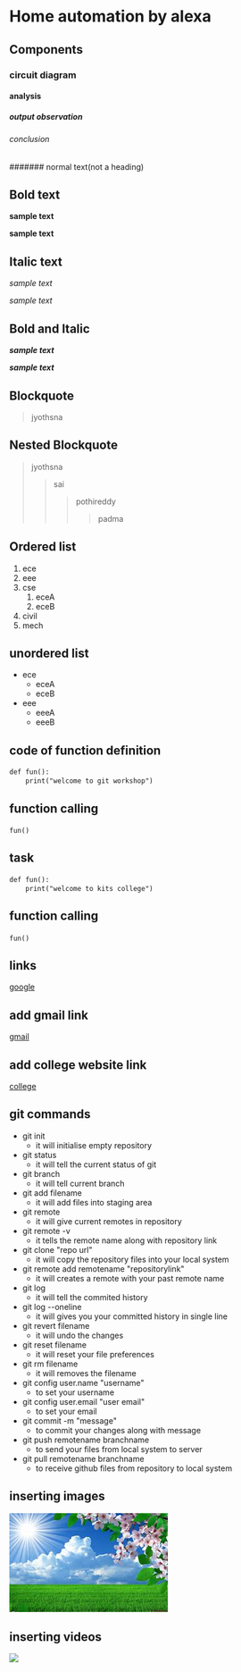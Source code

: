 # Home automation by alexa
## Components
### circuit diagram
#### analysis
##### output observation
###### conclusion
####### normal text(not a heading)
## Bold text
**sample text**

__sample text__
## Italic text
*sample text*

_sample text_
## Bold and Italic
**_sample text_**

__*sample text*__
## Blockquote
> jyothsna
## Nested Blockquote
> jyothsna
>> sai
>>> pothireddy
>>>> padma
## Ordered list
1. ece
2. eee
3. cse
    1. eceA
    2. eceB
4. civil
5. mech
## unordered list
- ece
    * eceA
    * eceB
- eee
    + eeeA
    + eeeB
## code of function definition
```
def fun():
    print("welcome to git workshop")   
```
## function calling
`
fun()
`
## task
```
def fun():
    print("welcome to kits college")
```
## function calling
`
fun()
`
## links
[google](https://www.google.com/)

## add gmail link
[gmail](https://www.gmail.com/)

## add college website link
[college](https://www.quora.com/)
## git commands
- git init
    - it will initialise empty repository
- git status
    - it will tell the current status of git
- git branch
    - it will tell current branch
- git add filename
    - it will add files into staging area
- git remote
    - it will give current remotes in repository
- git remote -v
    - it tells the remote name along with repository link
- git clone "repo url"
    - it will copy the repository files into your local system
- git remote add remotename "repositorylink"
    - it will creates a remote with your past remote name
- git log
    - it will tell the commited history
- git log --oneline
    - it will gives you your committed history in single line
- git revert filename
    - it will undo the changes
- git reset filename
    - it will reset your file preferences
- git rm filename
    - it will removes the filename
- git config user.name "username"
    - to set your username
- git config user.email "user email"
    - to set your email
- git commit -m "message"
    - to commit your changes along with message
- git push remotename branchname
    - to send your files from local system to server
- git pull remotename branchname
    - to receive github files from repository to local system
## inserting images
![nature](https://raw.githubusercontent.com/jyothsnasai465/markdownsyntax/master/images.jpg)
## inserting videos
[![](https://img.youtube.com/vi/_bQ5_RvKoVU/0.jpg)](https://www.youtube.com/watch?v=_bQ5_RvKoVU)
